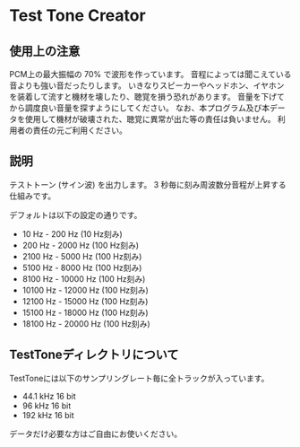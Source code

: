 Test Tone Creator
======================
## 使用上の注意
PCM上の最大振幅の 70% で波形を作っています。
音程によっては聞こえている音よりも強い音だったりします。
いきなりスピーカーやヘッドホン、イヤホンを装着して流すと機材を壊したり、聴覚を損う恐れがあります。
音量を下げてから調度良い音量を探すようにしてください。
なお、本プログラム及び本データを使用して機材が破壊された、聴覚に異常が出た等の責任は負いません。
利用者の責任の元ご利用ください。


## 説明
テストトーン (サイン波) を出力します。
3 秒毎に刻み周波数分音程が上昇する仕組みです。

デフォルトは以下の設定の通りです。

* 10 Hz - 200 Hz (10 Hz刻み)
* 200 Hz - 2000 Hz (100 Hz刻み)
* 2100 Hz - 5000 Hz (100 Hz刻み)
* 5100 Hz - 8000 Hz (100 Hz刻み)
* 8100 Hz - 10000 Hz (100 Hz刻み)
* 10100 Hz - 12000 Hz (100 Hz刻み)
* 12100 Hz - 15000 Hz (100 Hz刻み)
* 15100 Hz - 18000 Hz (100 Hz刻み)
* 18100 Hz - 20000 Hz (100 Hz刻み)

## TestToneディレクトリについて
TestToneには以下のサンプリングレート毎に全トラックが入っています。
* 44.1 kHz 16 bit
* 96 kHz 16 bit
* 192 kHz 16 bit

データだけ必要な方はご自由にお使いください。
